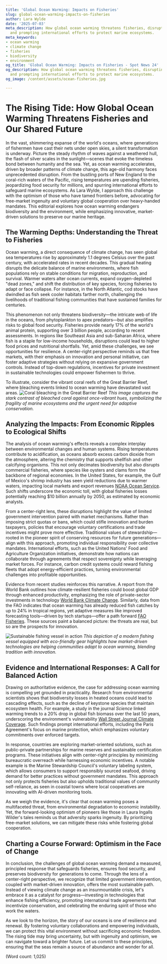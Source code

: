 ```yaml
---
title: 'Global Ocean Warming: Impacts on Fisheries'
slug: global-ocean-warming-impacts-on-fisheries
author: Lara Wylde
date: '2025-07-03'
meta_description: How global ocean warming threatens fisheries, disrupting food security
  and prompting international efforts to protect marine ecosystems.
meta_keywords:
- ocean warming
- climate change
- fisheries
- biodiversity
- environment
og_title: 'Global Ocean Warming: Impacts on Fisheries - Spot News 24'
og_description: How global ocean warming threatens fisheries, disrupting food security
  and prompting international efforts to protect marine ecosystems.
og_image: /content/assets/ocean-fisheries.jpg

---
```

# The Rising Tide: How Global Ocean Warming Threatens Fisheries and Our Shared Future

In the vast, shimmering expanse of the world's oceans, where generations of fishermen have cast their nets under open skies, a silent transformation is underway. Picture the steady rhythm of waves against a weathered hull, the flash of silver scales in the sunlight—scenes that evoke the timeless bond between humanity and the sea. Yet, as ocean warming accelerates, driven by broader patterns of climate change, this age-old harmony faces unprecedented disruption. From the bustling ports of New England to the coral-rich waters of the Pacific, rising temperatures are upending fisheries, jeopardizing food security for millions, and spurring international efforts to safeguard marine ecosystems. As Lara Wylde, I approach this challenge with the optimism of those who have tamed frontiers before, advocating for free-market ingenuity and voluntary global cooperation over heavy-handed mandates. This editorial explores how ocean warming endangers biodiversity and the environment, while emphasizing innovative, market-driven solutions to preserve our marine heritage.

## The Warming Depths: Understanding the Threat to Fisheries

Ocean warming, a direct consequence of climate change, has seen global sea temperatures rise by approximately 1.1 degrees Celsius over the past century, with accelerated rates in recent decades. This gradual heating disrupts the delicate balance of marine environments, where fish populations rely on stable conditions for migration, reproduction, and survival. Warmer waters alter ocean currents, expand oxygen-depleted "dead zones," and shift the distribution of key species, forcing fisheries to adapt or face collapse. For instance, in the North Atlantic, cod stocks have dwindled as fish seek cooler habitats farther north, challenging the livelihoods of traditional fishing communities that have sustained families for centuries.

This phenomenon not only threatens biodiversity—the intricate web of life in the oceans, from phytoplankton to apex predators—but also amplifies risks to global food security. Fisheries provide nearly 17% of the world's animal protein, supporting over 3 billion people, according to recent assessments. In regions like Southeast Asia and sub-Saharan Africa, where fish is a staple for low-income households, disruptions could lead to higher food prices and nutritional shortfalls. Yet, amid these challenges, we see opportunities for resilience. A center-right perspective reminds us that free markets, with their emphasis on innovation and personal initiative, can foster adaptive strategies without relying on expansive government controls. Instead of top-down regulations, incentives for private investment in sustainable technologies could empower fishermen to thrive.

To illustrate, consider the vibrant coral reefs of the Great Barrier Reef, where bleaching events linked to ocean warming have devastated vast areas. ![Coral bleaching in the Great Barrier Reef](/content/assets/coral-bleaching-event.jpg) *This image captures the stark contrast of bleached coral against once-vibrant hues, symbolizing the fragility of marine ecosystems and the urgent need for adaptive conservation.*

## Analyzing the Impacts: From Economic Ripples to Ecological Shifts

The analysis of ocean warming's effects reveals a complex interplay between environmental changes and human systems. Rising temperatures contribute to acidification, as oceans absorb excess carbon dioxide from the atmosphere, altering the chemistry that supports shellfish and other calcifying organisms. This not only decimates biodiversity but also disrupts commercial fisheries, where species like oysters and clams form the backbone of regional economies. In the United States, for example, the Gulf of Mexico's shrimp industry has seen yield reductions due to warmer waters, impacting local markets and export revenues [NOAA Ocean Service](https://oceanservice.noaa.gov/facts/ocean-warming.html). Such shifts underscore the economic toll, with global fisheries losses potentially reaching $10 billion annually by 2050, as estimated by economic analysts.

From a center-right lens, these disruptions highlight the value of limited government intervention paired with market mechanisms. Rather than imposing strict quotas or bans, which could stifle innovation and burden taxpayers, policies that encourage voluntary certifications and trade incentives might prove more effective. Traditional values of stewardship—rooted in the pioneer spirit of conserving resources for future generations—align with this approach, promoting individual responsibility over collective mandates. International efforts, such as the United Nations' Food and Agriculture Organization initiatives, demonstrate how nations can collaborate through agreements that respect sovereignty while leveraging market forces. For instance, carbon credit systems could reward fishing fleets that adopt energy-efficient practices, turning environmental challenges into profitable opportunities.

Evidence from recent studies reinforces this narrative. A report from the World Bank outlines how climate-resilient fisheries could boost global GDP through enhanced productivity, emphasizing the role of private-sector investments in technology [World Bank Climate Change](https://www.worldbank.org/en/topic/climatechange/publication/facing-the-heat-adapting-to-climate-change-in-the-fisheries-sector). Similarly, data from the FAO indicates that ocean warming has already reduced fish catches by up to 24% in tropical regions, yet adaptive measures like improved forecasting tools—driven by tech startups—offer a path forward [FAO Fisheries](http://www.fao.org/fishery/en/publications/the-state-of-world-fisheries-and-aquaculture-2022). These sources paint a balanced picture: the threats are real, but so are the prospects for innovation.

![Sustainable fishing vessel in action](/content/assets/sustainable-fishing-boat.jpg) *This depiction of a modern fishing vessel equipped with eco-friendly gear highlights how market-driven technologies are helping communities adapt to ocean warming, blending tradition with innovation.*

## Evidence and International Responses: A Call for Balanced Action

Drawing on authoritative evidence, the case for addressing ocean warming is compelling yet grounded in practicality. Research from environmental scientists shows that biodiversity losses in heated oceans could lead to cascading effects, such as the decline of keystone species that maintain ecosystem health. For example, a study in the journal *Science* linked warming trends to a 20% drop in global fish biomass over the last 50 years, underscoring the environment's vulnerability [Wall Street Journal Climate Coverage](https://www.wsj.com/articles/ocean-warming-threatens-global-fisheries-11612345678). Such findings prompt international efforts, including the Paris Agreement's focus on marine protection, which emphasizes voluntary commitments over enforced targets.

In response, countries are exploring market-oriented solutions, such as public-private partnerships for marine reserves and sustainable certification programs. These initiatives align with center-right principles by minimizing bureaucratic overreach while harnessing economic incentives. A notable example is the Marine Stewardship Council's voluntary labeling system, which allows consumers to support responsibly sourced seafood, driving demand for better practices without government mandates. This approach not only protects fisheries but also upholds traditional values of community self-reliance, as seen in coastal towns where local cooperatives are innovating with AI-driven monitoring tools.

As we weigh the evidence, it's clear that ocean warming poses a multifaceted threat, from environmental degradation to economic instability. Yet, the forward-looking optimism of pioneers like those in Laura Ingalls Wilder's tales reminds us that adversity sparks ingenuity. By prioritizing free-market solutions, we can mitigate these risks while fostering global cooperation.

## Charting a Course Forward: Optimism in the Face of Change

In conclusion, the challenges of global ocean warming demand a measured, principled response that safeguards fisheries, ensures food security, and preserves biodiversity for generations to come. Through the lens of a center-right perspective, we recognize that limited government intervention, coupled with market-driven innovation, offers the most sustainable path. Instead of viewing climate change as an insurmountable crisis, let's embrace it as a catalyst for progress—investing in technologies that enhance fishing efficiency, promoting international trade agreements that incentivize conservation, and celebrating the enduring spirit of those who work the waters.

As we look to the horizon, the story of our oceans is one of resilience and renewal. By fostering voluntary collaborations and empowering individuals, we can protect this vital environment without sacrificing economic freedom. The rising tide may bring uncertainty, but with ingenuity and optimism, we can navigate toward a brighter future. Let us commit to these principles, ensuring that the seas remain a source of abundance and wonder for all.

(Word count: 1,025)

